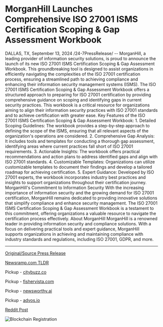 # MorganHill Launches Comprehensive ISO 27001 ISMS Certification Scoping & Gap Assessment Workbook

DALLAS, TX, September 13, 2024 /24-7PressRelease/ -- MorganHill, a leading provider of information security solutions, is proud to announce the launch of its new ISO 27001 ISMS Certification Scoping & Gap Assessment Workbook. This groundbreaking tool is designed to assist organizations in efficiently navigating the complexities of the ISO 27001 certification process, ensuring a streamlined path to achieving compliance and enhancing their information security management systems (ISMS).  The ISO 27001 ISMS Certification Scoping & Gap Assessment Workbook offers a structured approach to preparing for ISO 27001 certification by providing comprehensive guidance on scoping and identifying gaps in current security practices. This workbook is a critical resource for organizations aiming to align their information security practices with ISO 27001 standards and to achieve certification with greater ease.  Key Features of the ISO 27001 ISMS Certification Scoping & Gap Assessment Workbook:  1. Detailed Scoping Guidelines: The workbook provides a step-by-step approach to defining the scope of the ISMS, ensuring that all relevant aspects of the organization's operations are considered. 2. Comprehensive Gap Analysis: It includes tools and templates for conducting a thorough gap assessment, identifying areas where current practices fall short of ISO 27001 requirements. 3. Actionable Insights: The workbook offers practical recommendations and action plans to address identified gaps and align with ISO 27001 standards. 4. Customizable Templates: Organizations can utilize customizable templates to document their findings and develop a tailored roadmap for achieving certification. 5. Expert Guidance: Developed by ISO 27001 experts, the workbook incorporates industry best practices and insights to support organizations throughout their certification journey.  MorganHill's Commitment to Information Security  With the increasing importance of information security and the growing demand for ISO 27001 certification, MorganHill remains dedicated to providing innovative solutions that simplify compliance and enhance security management. The ISO 27001 ISMS Certification Scoping & Gap Assessment Workbook is a testament to this commitment, offering organizations a valuable resource to navigate the certification process effectively.  About MorganHill  MorganHill is a renowned leader in providing information security and compliance solutions. With a focus on delivering practical tools and expert guidance, MorganHill supports organizations in achieving and maintaining compliance with industry standards and regulations, including ISO 27001, GDPR, and more. 

---

[Original/Source Press Release](https://www.24-7pressrelease.com/press-release/514263/morganhill-launches-comprehensive-iso-27001-isms-certification-scoping-gap-assessment-workbook)
                    

[Newsramp.com TLDR](https://newsramp.com/curated-news/morganhill-launches-innovative-iso-27001-isms-certification-scoping-gap-assessment-workbook/afedc879c0b7e4c4da88bb7ff3874c55) 


Pickup - [citybuzz.co](https://citybuzz.co/2024/09/13/morganhill-unveils-iso-27001-certification-workbook-to-streamline-isms-compliance)

Pickup - [fishervista.com](https://fishervista.com/en/morganhill-introduces-new-tool-to-streamline-iso-27001-certification-process/20246813)

Pickup - [newsworthy.ai](https://newsworthy.ai/curated/morganhill-unveils-iso-27001-certification-workbook-to-streamline-compliance-process/20246813)

Pickup - [advos.io](https://advos.io/en/morganhill-introduces-iso-27001-certification-workbook-to-streamline-compliance-process/20246813)
 



[Reddit Post](https://www.reddit.com/r/technology_press/comments/1ffouae/morganhill_launches_innovative_iso_27001_isms/) 



![Blockchain Registration](https://cdn.newsramp.app/24-7PressRelease/qrcode/249/13/lushLsOh.webp)